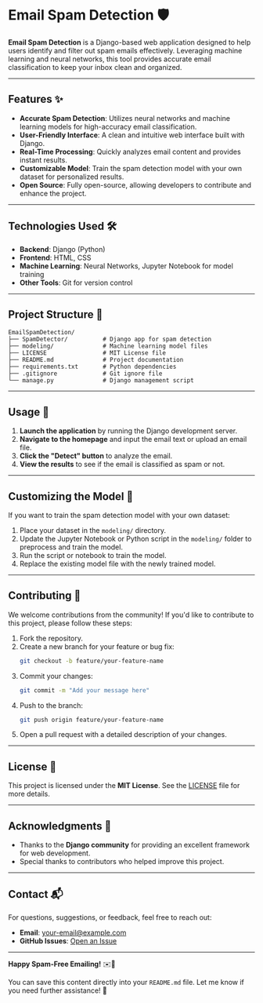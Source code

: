 # Email Spam Detection 🛡️

**Email Spam Detection** is a Django-based web application designed to help users identify and filter out spam emails effectively. Leveraging machine learning and neural networks, this tool provides accurate email classification to keep your inbox clean and organized.

---

## Features ✨

- **Accurate Spam Detection**: Utilizes neural networks and machine learning models for high-accuracy email classification.
- **User-Friendly Interface**: A clean and intuitive web interface built with Django.
- **Real-Time Processing**: Quickly analyzes email content and provides instant results.
- **Customizable Model**: Train the spam detection model with your own dataset for personalized results.
- **Open Source**: Fully open-source, allowing developers to contribute and enhance the project.

---

## Technologies Used 🛠️

- **Backend**: Django (Python)
- **Frontend**: HTML, CSS
- **Machine Learning**: Neural Networks, Jupyter Notebook for model training
- **Other Tools**: Git for version control

---

## Project Structure 📂

```
EmailSpamDetection/
├── SpamDetector/          # Django app for spam detection
├── modeling/              # Machine learning model files
├── LICENSE                # MIT License file
├── README.md              # Project documentation
├── requirements.txt       # Python dependencies
├── .gitignore             # Git ignore file
└── manage.py              # Django management script
```


---

## Usage 📧

1. **Launch the application** by running the Django development server.
2. **Navigate to the homepage** and input the email text or upload an email file.
3. **Click the "Detect" button** to analyze the email.
4. **View the results** to see if the email is classified as spam or not.

---

## Customizing the Model 🧠

If you want to train the spam detection model with your own dataset:

1. Place your dataset in the `modeling/` directory.
2. Update the Jupyter Notebook or Python script in the `modeling/` folder to preprocess and train the model.
3. Run the script or notebook to train the model.
4. Replace the existing model file with the newly trained model.

---

## Contributing 🤝

We welcome contributions from the community! If you'd like to contribute to this project, please follow these steps:

1. Fork the repository.
2. Create a new branch for your feature or bug fix:
   ```bash
   git checkout -b feature/your-feature-name
3. Commit your changes:
   ```bash
   git commit -m "Add your message here"
4. Push to the branch:
   ```bash
   git push origin feature/your-feature-name
5. Open a pull request with a detailed description of your changes.

---

## License 📜

This project is licensed under the **MIT License**. See the [LICENSE](LICENSE) file for more details.

---

## Acknowledgments 🙏

- Thanks to the **Django community** for providing an excellent framework for web development.
- Special thanks to contributors who helped improve this project.

---

## Contact 📬

For questions, suggestions, or feedback, feel free to reach out:

- **Email**: your-email@example.com
- **GitHub Issues**: [Open an Issue](https://github.com/aghabidareh/EmailSpamDetection/issues)

---

**Happy Spam-Free Emailing!** ✉️🚫

You can save this content directly into your `README.md` file. Let me know if you need further assistance! 🚀